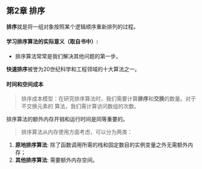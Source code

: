 ## 第2章 排序
**排序**就是将一组对象按照某个逻辑顺序重新排列的过程。
#### 学习排序算法的实际意义（取自书中）:
* 排序算法常常是我们解决其他问题的第一步。

**快速排序**被誉为20世纪科学和工程领域的十大算法之一。

#### 时间和空间成本
> 排序成本模型：在研究排序算法时，我们需要计算**排序**和**交换**的数量。对于不交换元素的
算法，我们需计算访问数组的次数。

排序算法的额外内存开销和运行时间是同等重要的。
> 排序算法从内存使用方面考虑，可以分为两类：
1. **原地排序算法**: 除了函数调用所需的栈和固定数目的实例变量之外无需额外内存；
2. **其他排序算法**: 需要额外内存空间。